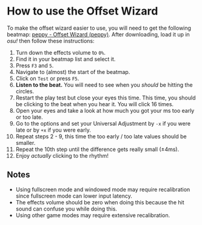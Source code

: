 # How to use the Offset Wizard

To make the offset wizard easier to use, you will need to get the following beatmap: [peppy - Offset Wizard (peppy)](https://osu.ppy.sh/s/4659).
After downloading, load it up in _osu!_ then follow these instructions:

1. Turn down the effects volume to `0%`.
2. Find it in your beatmap list and select it.
3. Press `F3` and `5`.
4. Navigate to (almost) the start of the beatmap.
5. Click on `Test` or press `F5`.
6. **Listen to the beat.** You will need to see when you *should* be hitting the circles.
7. Restart the play test but close your eyes this time. This time, you should be clicking to the beat when you hear it. You will click 16 times.
8. Open your eyes and take a look at how much you got your ms too early or too late.
9. Go to the options and set your Universal Adjustment by `-x` if you were late or by `+x` if you were early.
10. Repeat steps 2 - 9, this time the too early / too late values should be smaller.
11. Repeat the 10th step until the difference gets really small (±4ms).
12. Enjoy *actually* clicking to the rhythm!

## Notes

- Using fullscreen mode and windowed mode may require recalibration since fullscreen mode can lower input latency.
- The effects volume should be zero when doing this because the hit sound can confuse you while doing this.
- Using other game modes may require extensive recalibration.
